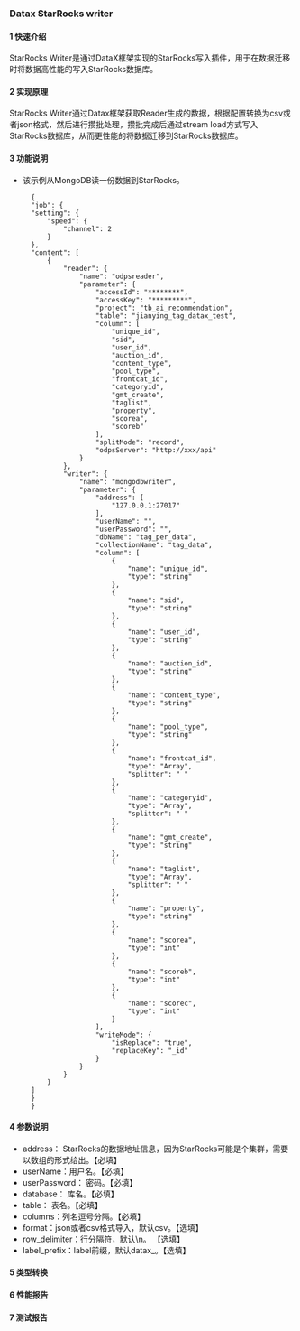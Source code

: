 ### Datax StarRocks writer
#### 1 快速介绍

StarRocks Writer是通过DataX框架实现的StarRocks写入插件，用于在数据迁移时将数据高性能的写入StarRocks数据库。

#### 2 实现原理

StarRocks Writer通过Datax框架获取Reader生成的数据，根据配置转换为csv或者json格式，然后进行攒批处理，攒批完成后通过stream load方式写入StarRocks数据库，从而更性能的将数据迁移到StarRocks数据库。

#### 3 功能说明
* 该示例从MongoDB读一份数据到StarRocks。

		{
        "job": {
        "setting": {
            "speed": {
                "channel": 2
            }
        },
        "content": [
            {
                "reader": {
                    "name": "odpsreader",
                    "parameter": {
                        "accessId": "********",
                        "accessKey": "*********",
                        "project": "tb_ai_recommendation",
                        "table": "jianying_tag_datax_test",
                        "column": [
                            "unique_id",
                            "sid",
                            "user_id",
                            "auction_id",
                            "content_type",
                            "pool_type",
                            "frontcat_id",
                            "categoryid",
                            "gmt_create",
                            "taglist",
                            "property",
                            "scorea",
                            "scoreb"
                        ],
                        "splitMode": "record",
                        "odpsServer": "http://xxx/api"
                    }
                },
                "writer": {
                    "name": "mongodbwriter",
                    "parameter": {
                        "address": [
                            "127.0.0.1:27017"
                        ],
                        "userName": "",
                        "userPassword": "",
                        "dbName": "tag_per_data",
                        "collectionName": "tag_data",
                        "column": [
                            {
                                "name": "unique_id",
                                "type": "string"
                            },
                            {
                                "name": "sid",
                                "type": "string"
                            },
                            {
                                "name": "user_id",
                                "type": "string"
                            },
                            {
                                "name": "auction_id",
                                "type": "string"
                            },
                            {
                                "name": "content_type",
                                "type": "string"
                            },
                            {
                                "name": "pool_type",
                                "type": "string"
                            },
                            {
                                "name": "frontcat_id",
                                "type": "Array",
                                "splitter": " "
                            },
                            {
                                "name": "categoryid",
                                "type": "Array",
                                "splitter": " "
                            },
                            {
                                "name": "gmt_create",
                                "type": "string"
                            },
                            {
                                "name": "taglist",
                                "type": "Array",
                                "splitter": " "
                            },
                            {
                                "name": "property",
                                "type": "string"
                            },
                            {
                                "name": "scorea",
                                "type": "int"
                            },
                            {
                                "name": "scoreb",
                                "type": "int"
                            },
                            {
                                "name": "scorec",
                                "type": "int"
                            }
                        ],
                        "writeMode": {
                        	"isReplace": "true",
                        	"replaceKey": "_id"
                        }
                    }
                }
            }
        ]
		}
		}

#### 4 参数说明

* address： StarRocks的数据地址信息，因为StarRocks可能是个集群，需要以数组的形式给出。【必填】
* userName：用户名。【必填】
* userPassword： 密码。【必填】
* database： 库名。【必填】
* table： 表名。【必填】
* columns：列名逗号分隔。【必填】
* format：json或者csv格式导入，默认csv。【选填】
* row_delimiter：行分隔符，默认\n。 【选填】
* label_prefix：label前缀，默认datax_。【选填】

#### 5 类型转换



#### 6 性能报告
#### 7 测试报告
